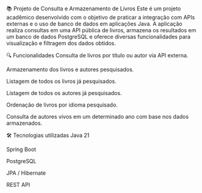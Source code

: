 📚 Projeto de Consulta e Armazenamento de Livros
Este é um projeto acadêmico desenvolvido com o objetivo de praticar a integração com APIs externas e o uso de banco de dados em aplicações Java. A aplicação realiza consultas em uma API pública de livros, armazena os resultados em um banco de dados PostgreSQL e oferece diversas funcionalidades para visualização e filtragem dos dados obtidos.

🔍 Funcionalidades
Consulta de livros por título ou autor via API externa.

Armazenamento dos livros e autores pesquisados.

Listagem de todos os livros já pesquisados.

Listagem de todos os autores já pesquisados.

Ordenação de livros por idioma pesquisado.

Consulta de autores vivos em um determinado ano com base nos dados armazenados.

🛠️ Tecnologias utilizadas
Java 21

Spring Boot

PostgreSQL

JPA / Hibernate

REST API
